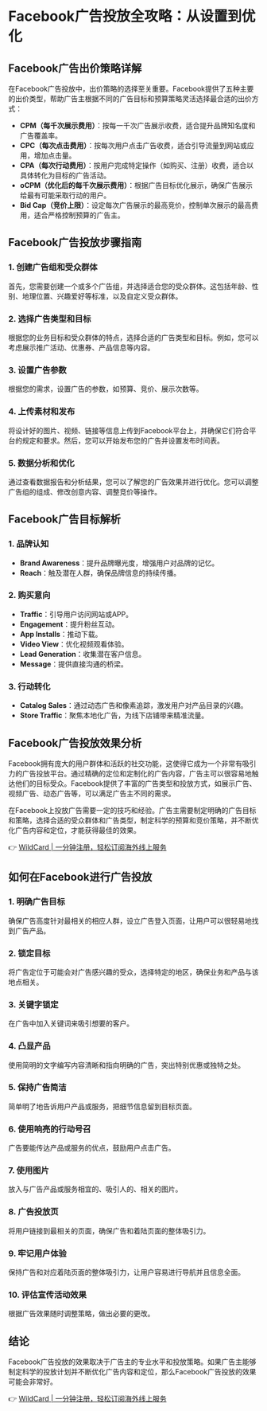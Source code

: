 # Facebook广告投放全攻略：从设置到优化

## Facebook广告出价策略详解

在Facebook广告投放中，出价策略的选择至关重要。Facebook提供了五种主要的出价类型，帮助广告主根据不同的广告目标和预算策略灵活选择最合适的出价方式：

- **CPM（每千次展示费用）**：按每一千次广告展示收费，适合提升品牌知名度和广告覆盖率。
- **CPC（每次点击费用）**：按每次用户点击广告收费，适合引导流量到网站或应用，增加点击量。
- **CPA（每次行动费用）**：按用户完成特定操作（如购买、注册）收费，适合以具体转化为目标的广告活动。
- **oCPM（优化后的每千次展示费用）**：根据广告目标优化展示，确保广告展示给最有可能采取行动的用户。
- **Bid Cap（竞价上限）**：设定每次广告展示的最高竞价，控制单次展示的最高费用，适合严格控制预算的广告主。

## Facebook广告投放步骤指南

### 1. 创建广告组和受众群体
首先，您需要创建一个或多个广告组，并选择适合您的受众群体。这包括年龄、性别、地理位置、兴趣爱好等标准，以及自定义受众群体。

### 2. 选择广告类型和目标
根据您的业务目标和受众群体的特点，选择合适的广告类型和目标。例如，您可以考虑展示推广活动、优惠券、产品信息等内容。

### 3. 设置广告参数
根据您的需求，设置广告的参数，如预算、竞价、展示次数等。

### 4. 上传素材和发布
将设计好的图片、视频、链接等信息上传到Facebook平台上，并确保它们符合平台的规定和要求。然后，您可以开始发布您的广告并设置发布时间表。

### 5. 数据分析和优化
通过查看数据报告和分析结果，您可以了解您的广告效果并进行优化。您可以调整广告组的组成、修改创意内容、调整竞价等操作。

## Facebook广告目标解析

### 1. 品牌认知
- **Brand Awareness**：提升品牌曝光度，增强用户对品牌的记忆。
- **Reach**：触及潜在人群，确保品牌信息的持续传播。

### 2. 购买意向
- **Traffic**：引导用户访问网站或APP。
- **Engagement**：提升粉丝互动。
- **App Installs**：推动下载。
- **Video View**：优化视频观看体验。
- **Lead Generation**：收集潜在客户信息。
- **Message**：提供直接沟通的桥梁。

### 3. 行动转化
- **Catalog Sales**：通过动态广告和像素追踪，激发用户对产品目录的兴趣。
- **Store Traffic**：聚焦本地化广告，为线下店铺带来精准流量。

## Facebook广告投放效果分析

Facebook拥有庞大的用户群体和活跃的社交功能，这使得它成为一个非常有吸引力的广告投放平台。通过精确的定位和定制化的广告内容，广告主可以很容易地触达他们的目标受众。Facebook提供了丰富的广告类型和投放方式，如展示广告、视频广告、动态广告等，可以满足广告主不同的需求。

在Facebook上投放广告需要一定的技巧和经验。广告主需要制定明确的广告目标和策略，选择合适的受众群体和广告类型，制定科学的预算和竞价策略，并不断优化广告内容和定位，才能获得最佳的效果。

👉 [WildCard | 一分钟注册，轻松订阅海外线上服务](https://bbtdd.com/WildCard)

## 如何在Facebook进行广告投放

### 1. 明确广告目标
确保广告高度针对最相关的相应人群，设立广告登入页面，让用户可以很轻易地找到广告产品。

### 2. 锁定目标
将广告定位于可能会对广告感兴趣的受众，选择特定的地区，确保业务和产品与该地点相关。

### 3. 关键字锁定
在广告中加入关键词来吸引想要的客户。

### 4. 凸显产品
使用简明的文字编写内容清晰和指向明确的广告，突出特别优惠或独特之处。

### 5. 保持广告简洁
简单明了地告诉用户产品或服务，把细节信息留到目标页面。

### 6. 使用响亮的行动号召
广告要能传达产品或服务的优点，鼓励用户点击广告。

### 7. 使用图片
放入与广告产品或服务相宜的、吸引人的、相关的图片。

### 8. 广告投放页
将用户链接到最相关的页面，确保广告和着陆页面的整体吸引力。

### 9. 牢记用户体验
保持广告和对应着陆页面的整体吸引力，让用户容易进行导航并且信息全面。

### 10. 评估宣传活动效果
根据广告效果随时调整策略，做出必要的更改。

## 结论

Facebook广告投放的效果取决于广告主的专业水平和投放策略。如果广告主能够制定科学的投放计划并不断优化广告内容和定位，那么Facebook广告投放的效果可能会非常好。

👉 [WildCard | 一分钟注册，轻松订阅海外线上服务](https://bbtdd.com/WildCard)